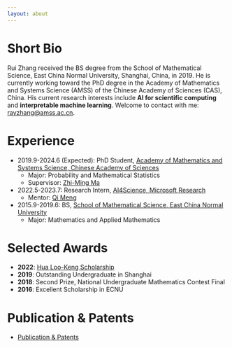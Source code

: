 ```yaml
---
layout: about 
---
```


# Short Bio
Rui Zhang received the BS degree from the School of Mathematical Science, East China Normal University, Shanghai, China, in 2019. He is currently working toward the PhD degree in the Academy of Mathematics and Systems Science (AMSS) of the Chinese Academy of Sciences (CAS), China. His current research interests include **AI for scientific computing** and **interpretable machine learning**. Welcome to contact with me: <u>rayzhang@amss.ac.cn</u>.
 
# Experience
* 2019.9-2024.6 (Expected): PhD Student, [Academy of Mathematics and Systems Science, Chinese Academy of Sciences](http://www.amss.ac.cn/)
  * Major: Probability and Mathematical Statistics
  * Supervisor: [Zhi-Ming Ma](http://homepage.amss.ac.cn/research/homePage/8eb59241e2e74d828fb84eec0efadba5/myHomePage.html)
* 2022.5-2023.7: Research Intern, [AI4Science, Microsoft Research](https://www.microsoft.com/en-us/research/lab/microsoft-research-ai4science/)
  * Mentor: [Qi Meng](https://www.microsoft.com/en-us/research/people/meq/)
* 2015.9-2019.6: BS, [School of Mathematical Science, East China Normal University](https://math.ecnu.edu.cn/)
  * Major: Mathematics and Applied Mathematics

# Selected Awards
* **2022**: [Hua Loo-Keng Scholarship](amss.cas.cn/yjsjy/jxj/hlg/202006/t20200630_5613958.html)
* **2019**: Outstanding Undergraduate in Shanghai
* **2018**: Second Prize, National Undergraduate Mathematics Contest Final
* **2016**: Excellent Scholarship in ECNU

# Publication & Patents
+ [<u>Publication & Patents</u>](publication)



